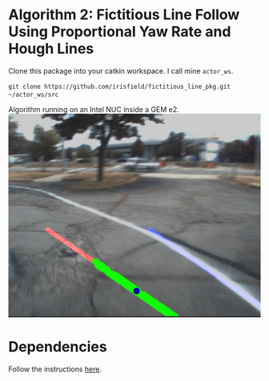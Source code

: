 # Algorithm 2: Fictitious Line Follow Using Proportional Yaw Rate and Hough Lines

Clone this package into your catkin workspace. I call mine `actor_ws`.
```
git clone https://github.com/irisfield/fictitious_line_pkg.git ~/actor_ws/src
```

Algorithm running on an Intel NUC inside a GEM e2.
![The fictitious middle line is in red](misc/hough_fictitious_middle_line.png)

# Dependencies 
Follow the instructions [here](https://github.com/irisfield/shifted_line_pkg#dependencies).
